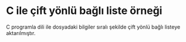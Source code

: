# C ile çift yönlü bağlı liste örneği
C programla dili ile dosyadaki bilgiler sıralı şekilde çift yönlü bağlı listeye aktarılmıştır.
